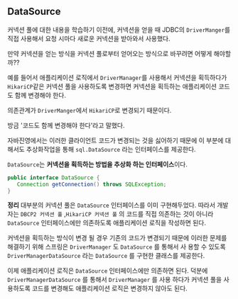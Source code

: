 ## DataSource

커넥션 풀에 대한 내용을 학습하기 이전에, 커넥션을 얻을 때 JDBC의 `DriverManger`를 직접 사용해서 요청 시마다 새로운 커넥션을 받아와서 사용했다.

만약 커넥션을 얻는 방식을 커넥션 풀로부터 얻어오는 방식으로 바꾸려면 어떻게 해야할까??

예를 들어서 애플리케이션 로직에서 `DriverManager`를 사용해서 커넥션을 획득하다가 `HikariCP`같은 커넥션 풀을 사용하도록 변경하면 커넥션을 획득하는 애플리케이션 코드도 함께 변경해야 한다.

의존관계가 `DriverManger`에서 `HikariCP`로 변경되기 때문이다.

방금 '코드도 함께 변경해야 한다'라고 말했다.

자바진영에서는 이러한 클라이언트 코드가 변경되는 것을 싫어하기 때문에 이 부분에 대해서도 추상화작업을 통해 `sql.DataSource` 라는 인터페이스를 제공한다.

`DataSource`는 **커넥션을 획득하는 방법을 추상화 하는 인터페이스**이다.

```java
public interface DataSource {
   Connection getConnection() throws SQLException;
}
```

**정리**
대부분의 커넥션 풀은 `DataSource` 인터페이스를 이미 구현해두었다. 따라서 개발자는 `DBCP2 커넥션 풀` ,`HikariCP 커넥션 풀` 의 코드를 직접 의존하는 것이 아니라 `DataSource` 인터페이스에만 의존하도록 애플리케이션 로직을 작성하면 된다.

커넥션을 획득하는 방식이 변경 될 경우 기존의 코드가 변경되기 때문에 이러한 문제를 해결하기 위해 스프링은 `DriverManager` 도 `DataSource` 를 통해서 사 용할 수 있도록 `DriverManagerDataSource` 라는 `DataSource` 를 구현한 클래스를 제공한다.

이제 애플리케이션 로직은 `DataSource` 인터페이스에만 의존하면 된다. 덕분에 `DriverManagerDataSource` 를 통해서 `DriverManager` 를 사용 하다가 커넥션 풀을 사용하도록 코드를 변경해도 애플리케이션 로직은 변경하지 않아도 된다.
